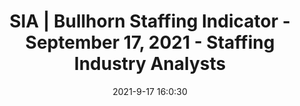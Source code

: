 ---
"title": "SIA | Bullhorn Staffing Indicator - September 17, 2021 - Staffing Industry Analysts"
"date": "2021-9-17 16:0:30"
"feed_name": "GOOGLENEWSINDUSTRIAL"
"feed_website": "https://news.google.com/search?q=industrial%2Bincident&hl=en-US&gl=US&ceid=US:en"
"feed_rss": "https://news.google.com/rss/search?q=industrial%2Bincident&hl=en-US&gl=US&ceid=US:en"
"link": "https://www2.staffingindustry.com/Research/Research-Reports/Americas/SIA-Bullhorn-Staffing-Indicator-September-17-2021"
"file": "_posts/2021-1-1-a22a19bccf8b263512c4465890573055b0742793.md"
"accident": "0"
"drilling": "0"
"dead": "0"
"injured": "0"
---